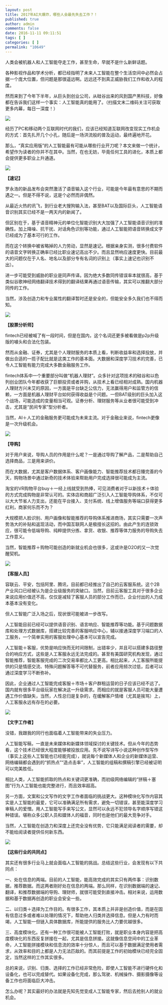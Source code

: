 ```yaml
---
layout: post
title: 2017年AI大爆炸，哪些人会最先失去工作？！
published: true
author: admin
comments: false
date: 2016-11-11 09:11:51
tags: [ ]
categories: [ ]
permalink: "10649"
---
```

人类会被机器人和人工智能夺走工作，甚至生命，早就不是什么新鲜话题。

各种影视作品和学术分析，都已经指明了未来人工智能在整个生活空间中必然会占据一个庞大位置，但问题是那很遥远啊。远远还不到真正威胁我们工作和收入的程度。

然而来到了今年下半年，从巨头到创业公司，从硅谷出来的风到国产黑科技，好像都在告诉我们这样一个事实：人工智能真的能用了。（扫描文末二维码关注可获取更多内幕，每日一深度！）

![][1]

经历了PC和移动两个互联网时代的我们，应该已经知道互联网改变现实工作机会的方式：首先扎开几个小孔，随后是一场洪流般的普及运动，最终遍地开花。

那么，“真实应用版”的人工智能最有可能从哪些行业开刀呢？本文来做一个统计，希望作为读者的你并不在其中。当然，在也无妨，毕竟任何工具的进化，本质上都会提供更多职业上升通道。

![][2]

**【速记】**

罗永浩的新品发布会突然激活了语音输入这个行业，可能是今年最有意思的不期而遇之一。但是不得不说，这是个必然而非偶然。

从最近火热的讯飞，到行业老大搜狗输入法，甚至BAT以及国际巨头，人工智能语音识别其实已经不是一两天内的新闻了。

但区别在于，基于语音精神元的单位化智能识别大大加强了人工智能语音识别的准确性。加上降噪、抗干扰、对话角色识别等功能，通过人工智能把语音转换成文字已经成为了基本可行的工作。

而在这个转换中被省略掉的人力劳动，显然是速记。根据亲身实测，很多付费软件的语音文字转换正确率已经比职业速记高出不少。而且显然响应速度更快。目前最大的问题仅在于人名、地名以及部分专有名词的识别上（事实上速记也识别不出）。

进一步可能受到威胁的职业是同声传译。因为绝大多数同传错误率本就很高，基于类似谷歌神经网络翻译技术得到的翻译结果再通过语音传输，其实可以推翻大部分同传的工作。

当然，涉及创造力和专业属性的翻译暂时还是安全的，但能安全多久我们也不得而知。

![][3]

**【股票分析师】**

fintech已经被喊了有一段时间，但是在国内，这个名词还更多被看做是p2p升级版的噱头和合法化包装。

然而从金融、证券，尤其是个人理财服务的本质上看，判断收益率和选择投放，并做出合适的一揽子配比就是这类工作的基本面。大数据和深度学习技术的完善，已令人工智能有能力完成大多数金融服务工作。

fintech体系中一个重要部分叫做“机器人理财”。众多针对这项技术的硅谷和以色列创业团队今年都收获了巨额投资或者并购，从技术上看已经相对成熟。国内机器人理财方兴未艾的原因，一方面是平台缺乏公信力，无法赢得用户和监管方的信赖，一方面是机器人理财平台如何获得收益是个问题。一但BAT级别的巨头加入这个战场，可能造成的变量相当可观。证券分析、理财服务等从业者很可能受到冲击，尤其是“民间专家”型分析者。

当然，AI＋人工的金融服务更可能成为未来主流。对于金融业来说，fintech更像是一次升级机会。

![][4]

**【导购】**

对于用户来说，导购人员的作用是什么呢？一是通过导购了解产品，二是帮助自己选择商品，三是用来讲价。

而在大数据，尤其是客户数据体系、客户画像能力、智能推荐技术都日臻完善的今天，购物场景中通过新奇的技术体验来帮助用户完成选择很可能成为主流。

淘宝的VR购物平台buy＋一经上线就受到热捧，可见消费者对于以新技术＋体验的方式完成购物是非常认可的。实体店和商超广泛引入人工智能导购体系，不仅可以大大节省人力支出，还能在平台接入、支付系统、线上增值服务等端口获得更多红利，商家何乐而不为？

大规模把人脸识别、用户画像和智能推荐的导购体系推进商场，其实只需要一次声势浩大的补贴和返现活动，而中国互联网人是极擅长这招的。由此产生的连锁效应，很可能令低端导购、纯粹提供分拣、拿货、收银、推荐等体力服务的导购失去工作意义。

当然，智能推荐＋购物可能创造的新就业机会也很多，这或许是O2O的又一次觉醒契机。

![][5]

**【客服人员】**

容联云、平安，包括阿里、腾讯，目前都已经推出了自己的云客服系统。这个2B产业风口已经被认为是企业级服务的突破口。当然，目前云客服工具对于很多企业来说应用价值还不高，仅仅是减轻了客服人员的部分工作而已，企业付出的人力成本基本没有变化。

但人工智能广泛入场之后，现状很可能被进一步改写。

人工智能目前已经可以提供语音识别、语言响应、智能推荐等功能。基于问题数据库和处理方式数据库，搭建比较完善的客服响应中心，辅以接通深度学习端口的人工服务，一个简单实用的客服处理中心基本可以宣告完成。

人工智能＋客服，优势是响应快而无时间限制，出错率少，并且可以搭建多路径整合的响应方式，这些是人工客服永远无法完成的。甚至有美国研究机构发现，通过智能推荐，智能客服完成的二次交易率都比人工更高。相比起来，人工客服所能提供的只是情感交流、特殊问题解答等不可代替服务，前者应用频次过低，后者可以通过深度学习不断弥补。

因此，企业通过人工智能完成客服＋市场＋客户群租运营的日子应该已经不远了。国内就有很多平台级玩家在解决这一升级需求。而相应的就是客服人员可能大量遭遇工作价值缺失，当然，人性总归是复杂的，在缓解客户情绪（尤其是挨骂）上，人工客服永远有存在的必要。

![][6]

**【文字工作者】**

没错，我跟我的同行也面临着人工智能带来的失业压力。

人工智能写稿，一直是未来媒体和新媒体领域探讨的关键技术。但从今年的态势看，这个技术已经很大程度能够被投放应用。先不说写诗写小说这种创作型写作（事实上这些人工智能也已经能完成），就说每个新媒体人和企业的新媒体运营、网络编辑都会遇到的“抓热点”“造点击率”，人工智能的组稿和撰稿引擎已经被证明可以完美胜任。

相比人类，人工智能抓取的热点和关键词更准确，而初级网络编辑的“拼稿＋塞图”行为人工智能也能完整进行，而且效率超高。

另一方面，文案和公文写作的文字工作者面临的挑战更大。这种模块化写作内容其实是人工智能的最爱，它可以准确满足所有需求，避免一切错误，甚至能深度学习审稿人的爱憎。用人工智能写手来写公文，显然可以永远不犯领导名字顺序写错这种错误。堪称众多公职人员和媒体人的福音，同时也是他们的最大竞争对手。

当然，人工智能在创造力和深度上还完全没有优势，它只能满足阅读者的需要，却不能给阅读者提供任何新东西。

![][7]

**【这些行业的共同点】**

其实还有很多行业马上就会面临人工智能的挑战。总结这些行业，会发现有以下共同点：

一、处在信息的两端。目前的人工智能，能高效完成的其实只有两件事：识别数据，推荐数据。而这两者刚好处在信息的两端。那么同样，在识别数据端的速记、翻译，和推荐数据端的导购、理财师，就很可能受到直接冲击。相对来说，运用数据和基于数据再创造的职业会安全一些。

二、以归类＋选择为工作目的。有很多工作，其本质上并非是创造价值，而是在固有信息过多或者难以处理的情况下，帮助他人归类并选择信息。但是人力有时而竭，人工智能一但链入具体数据库，所能提供的服务比人力要优越很多。

三、高度模块化。还有一种工作很可能被人工智能打败，就是职业本身内容是把高度模块化的东西反复拼接在一起，尤其是信息拼接。这就像信息空间中的工业革命，人工智能拼接模块和信息流的效率十分惊人，而且可以基于数据满足使用者需求，从效率和目的上都是人力无法匹敌的。而其前提是工作的初始模块已经完全固定，当然这样的工作其实很多。

总的来说，识别、归类、选择的工作已经非常危险，即使人工智能不进行硬件化和设备化，也可以完成替代。如果设备化完成，那么驾驶、机械操作、摄影摄像等设备工作也将面临巨大冲击。

怎么办呢？其实最好的办法就是先知先觉变成人工智能专家，然后去抢别人的就业机会。

 [1]: http://yongz.com/yz/wp-content/uploads/2016/11/29ed2c4a0e902d8382f23a2f51c67fe4.jpg
 [2]: http://yongz.com/yz/wp-content/uploads/2016/11/deac31911c49c0bb2df0c1fdc0da9d0e.jpg
 [3]: http://yongz.com/yz/wp-content/uploads/2016/11/db38db6c233bbc2a834754c7dcd8857a.jpg
 [4]: http://yongz.com/yz/wp-content/uploads/2016/11/91dc34d3b29b3ccea643b4ffc2b78b76.jpg
 [5]: http://yongz.com/yz/wp-content/uploads/2016/11/e33297ba5ff9252d2455131b24c76adc.jpg
 [6]: http://yongz.com/yz/wp-content/uploads/2016/11/129b4c52b88b5a6c0b488ae1df899635.jpg
 [7]: http://yongz.com/yz/wp-content/uploads/2016/11/4fdb14c3b00ab6e8b70bec7f1f5191b4.jpg